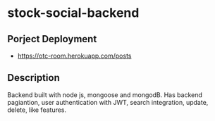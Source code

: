 # stock-social-backend

## Porject Deployment

- https://otc-room.herokuapp.com/posts

## Description

Backend built with node js, mongoose and mongodB. Has backend pagiantion, user authentication with JWT, search integration, update, delete, like features.

##
